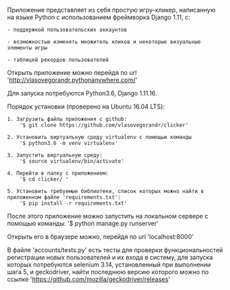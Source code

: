 Приложение представляет из себя простую игру-кликер, написанную на языке Python с использованием фреймворка Django 1.11, с:

	- поддержкой пользовательских аккаунтов

	- возможностью изменять множитель кликов и некоторые визуальные элементы игры

	- таблицей рекордов пользователей


Открыть приложение можно перейдя по url 'http://vlasovegorandr.pythonanywhere.com/'


Для запуска потребуются Python3.6, Django 1.11.16.

Порядок установки (проверено на Ubuntu 16.04 LTS):

	1. Загрузить файлы приложения с github:
		'$ git clone https://github.com/vlasovegorandr/clicker'

	2. Установить виртуальную среду virtualenv с помощью команды
		'$ python3.6 -m venv virtualenv'

	3. Запустить виртуальную среду:
		'$ source virtualenv/bin/activate'

	4. Перейти в папку с приложением:
		'$ cd clicker/ '

	5. Установить требуемые библиотеки, список которых можно найти в приложенном файле 'requirements.txt':
		'$ pip install -r requirements.txt'

После этого приложение можно запустить на локальном сервере с помощью команды:
	'$ python manage.py runserver'


Открыть его в браузере можно, перейдя по url 'localhost:8000'


В файле 'accounts/tests.py' есть тесты для проверки функциональностей регистрации
	новых пользователей и их входа в систему, для запуска которых потребуются selenium 3.14,
	установленный при выполнении шага 5, и geckodriver, найти последнюю версию которого можно
	по ссылке 'https://github.com/mozilla/geckodriver/releases'
